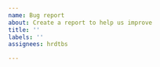 ```yaml
---
name: Bug report
about: Create a report to help us improve
title: ''
labels: ''
assignees: hrdtbs

---
```



